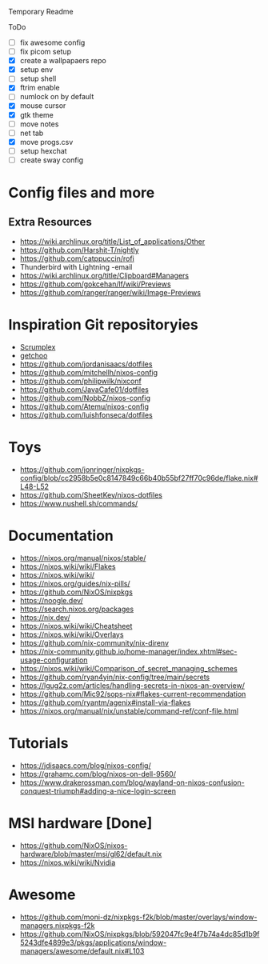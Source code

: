 Temporary Readme

ToDo

- [ ] fix awesome config
- [ ] fix picom setup
- [x] create a wallpapaers repo
- [x] setup env
- [ ] setup shell
- [x] ftrim enable
- [ ] numlock on by default
- [x] mouse cursor
- [x] gtk theme
- [ ] move notes
- [ ] net tab
- [x] move progs.csv
- [ ] setup hexchat
- [ ] create sway config

# Config files and more

## Extra Resources

- https://wiki.archlinux.org/title/List_of_applications/Other
- https://github.com/Harshit-T/nightly
- https://github.com/catppuccin/rofi
- Thunderbird with Lightning -email
- https://wiki.archlinux.org/title/Clipboard#Managers
- https://github.com/gokcehan/lf/wiki/Previews
- https://github.com/ranger/ranger/wiki/Image-Previews

# Inspiration Git repositoryies

- [Scrumplex](https://github.com/Scrumplex/flake)
- [getchoo](https://github.com/getchoo/flake)
- https://github.com/jordanisaacs/dotfiles
- https://github.com/mitchellh/nixos-config
- https://github.com/philipwilk/nixconf
- https://github.com/JavaCafe01/dotfiles
- https://github.com/NobbZ/nixos-config
- https://github.com/Atemu/nixos-config
- https://github.com/luishfonseca/dotfiles

# Toys

- https://github.com/jonringer/nixpkgs-config/blob/cc2958b5e0c8147849c66b40b55bf27ff70c96de/flake.nix#L48-L52
- https://github.com/SheetKey/nixos-dotfiles
- https://www.nushell.sh/commands/

# Documentation

- https://nixos.org/manual/nixos/stable/
- https://nixos.wiki/wiki/Flakes
- https://nixos.wiki/wiki/
- https://nixos.org/guides/nix-pills/
- https://github.com/NixOS/nixpkgs
- https://noogle.dev/
- https://search.nixos.org/packages
- https://nix.dev/
- https://nixos.wiki/wiki/Cheatsheet
- https://nixos.wiki/wiki/Overlays
- https://github.com/nix-community/nix-direnv
- https://nix-community.github.io/home-manager/index.xhtml#sec-usage-configuration
- https://nixos.wiki/wiki/Comparison_of_secret_managing_schemes
- https://github.com/ryan4yin/nix-config/tree/main/secrets
- https://lgug2z.com/articles/handling-secrets-in-nixos-an-overview/
- https://github.com/Mic92/sops-nix#flakes-current-recommendation
- https://github.com/ryantm/agenix#install-via-flakes
- https://nixos.org/manual/nix/unstable/command-ref/conf-file.html

# Tutorials

- https://jdisaacs.com/blog/nixos-config/
- https://grahamc.com/blog/nixos-on-dell-9560/
- https://www.drakerossman.com/blog/wayland-on-nixos-confusion-conquest-triumph#adding-a-nice-login-screen

# MSI hardware [Done]

- https://github.com/NixOS/nixos-hardware/blob/master/msi/gl62/default.nix
- https://nixos.wiki/wiki/Nvidia

# Awesome

- https://github.com/moni-dz/nixpkgs-f2k/blob/master/overlays/window-managers.nixpkgs-f2k
- https://github.com/NixOS/nixpkgs/blob/592047fc9e4f7b74a4dc85d1b9f5243dfe4899e3/pkgs/applications/window-managers/awesome/default.nix#L103
